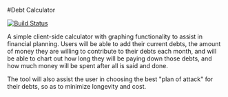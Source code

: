 #Debt Calculator

[![Build Status](https://travis-ci.org/seanjohnson08/debt-calculator.svg?branch=master)](https://travis-ci.org/seanjohnson08/debt-calculator)

A simple client-side calculator with graphing functionality to assist in financial planning. Users will be able to add their current debts, the amount of money they are willing to contribute to their debts each month, and will be able to chart out how long they will be paying down those debts, and how much money will be spent after all is said and done.

The tool will also assist the user in choosing the best "plan of attack" for their debts, so as to minimize longevity and cost.